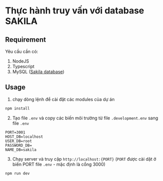 # Thực hành truy vấn với database SAKILA

## Requirement

Yêu cầu cần có:

1. NodeJS
2. Typescript
3. MySQL ([Sakila database](https://dev.mysql.com/doc/sakila/en/sakila-structure.html))

## Usage

1. chạy dòng lệnh để cài đặt các modules của dự án
```bash
npm install
```

2. Tạo file `.env` và copy các biến môi trường từ file `.development.env` sang file `.env`

```dotenv
PORT=3001
HOST_DB=localhost
USER_DB=root
PASSWORD_DB=
NAME_DB=sakila
```

3. Chạy server và truy cập `http://localhost:{PORT}` (`PORT` được cài dặt ở biến PORT file `.env` - mặc định là cổng 3000)

```bash
npm run dev
```
